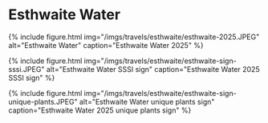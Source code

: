 # Esthwaite Water

{% include figure.html
  img="/imgs/travels/esthwaite/esthwaite-2025.JPEG"
  alt="Esthwaite Water"
  caption="Esthwaite Water 2025" %}

{% include figure.html
  img="/imgs/travels/esthwaite/esthwaite-sign-sssi.JPEG"
  alt="Esthwaite Water SSSI sign"
  caption="Esthwaite Water 2025 SSSI sign" %}

{% include figure.html
  img="/imgs/travels/esthwaite/esthwaite-sign-unique-plants.JPEG"
  alt="Esthwaite Water unique plants sign"
  caption="Esthwaite Water 2025 unique plants sign" %}
